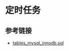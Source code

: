 # 定时任务

## 参考链接
- [tables_mysql_innodb.sql](https://github.com/quartz-scheduler/quartz/blob/v2.3.2/quartz-core/src/main/resources/org/quartz/impl/jdbcjobstore/tables_mysql_innodb.sql)
